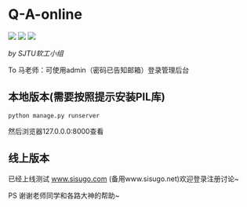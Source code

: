 # Q-A-online
![](https://img.shields.io/badge/python-2.7-blue.svg) ![](https://img.shields.io/badge/django%20version-1.10-blue.svg) 
![](https://img.shields.io/hexpm/l/plug.svg)

*by SJTU软工小组&nbsp;*

To 马老师：可使用admin（密码已告知邮箱）登录管理后台

## 本地版本(需要按照提示安装PIL库)
  
    python manage.py runserver
然后浏览器127.0.0.0:8000查看
## 线上版本
已经上线测试 www.sisugo.com (备用www.sisugo.net)欢迎登录注册讨论~


PS 谢谢老师同学和各路大神的帮助~

